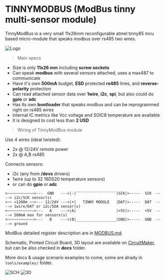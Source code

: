 # TINNYMODBUS (ModBus tinny multi-sensor module)

TinnyModBus is a very small 11x26mm reconfigurable atmel tinny85 mcu based micro-module that speaks modbus over rs485 two wires.

![Logo](https://github.com/cbalint13/tinnymodbus/raw/master/docs/tinnymodbus-pcb.png)

> Main specs

  - Size is only **11x26 mm** including **screw sockets**
  - Can speak **modbus** with several sensors attached, uses a max487 to communicate
  - Have it's own **500mA** budget, **ESD** protected **rs485** lines, and **reverse-polarity** protection
  - Can read attached sensor data over **1wire**, **i2c**, **spi**, but also could do **gpio** or **adc**
  - Has its own **bootloader** that speaks modbus and can be reprogrammed right on rs485 wires
  - Internal IC metrics like Vcc voltage and SOIC8 temperature are available
  - It is designed to cost less than **2 USD**

> Wiring of TinnyModBus module

Use 4 wires (ideal twisted):

  - 2x @ 12/24V remote power
  - 2x @ A,B rs485

Connects sensors:

  - i2c (any from **/devs** drivers)
  - 1wire (up to 32 18DS20 temperature sensors)
  - or can do **gpio** or **adc**


  ```
  >~~~~~~~~~~~~>---  GND   --->|-|¯¯¯¯¯¯¯¯¯¯¯¯¯¯¯¯¯¯|SCK|>-----  SCK  ----> i2c/SCK sensor(s)
  >~~ <1200m ~~>--- 12/24V --->|+|   TINNY MODULE   |DAT|>-----  DAT  ----> 1wire/DAT or i2c/SDA sensor(s)
  >~~~~~~~~~~~~>---   A    --->|A|                  |+5V|>-----  +5V  ----> 500mA max for sensors(s)
  >~~~~~~~~~~~~>---   B    --->|B|__________________|GND|>-----  GND  ----> ground
  ```

ModBus detailed register description are in [MODBUS.md](https://github.com/cbalint13/tinnymodbus/blob/master/MODBUS.md).

Schematic, Printed Circuit Board, 3D layout are available on [CircuitMaker](https://workspace.circuitmaker.com/Projects/Details/Cristian-Balint/TinnyModbus), but can be also checked in **docs** folder.


More docs & usage scenario examples to come, some are alrady in ```tools/examples/``` folder.


![SCH](https://github.com/cbalint13/tinnymodbus/raw/master/docs/tinnymodbus-sch.png)
![3D](https://github.com/cbalint13/tinnymodbus/raw/master/docs/tinnymodbus-3d.png)

